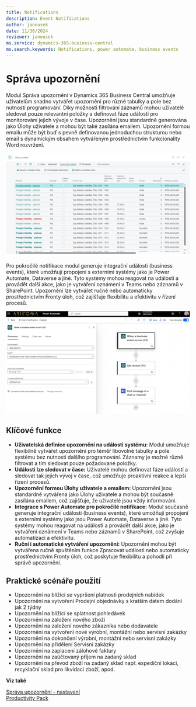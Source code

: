 ```yaml
---
title: Notifications
description: Event Notifications
author: janousek
date: 11/30/2024
reviewer: janousek
ms.service: dynamics-365-business-central
ms.search.keywords: Notifications, power automate, business events 
---
```

# Správa upozornění

Modul Správa upozornění v Dynamics 365 Business Central umožňuje uživatelům snadno vytvářet upozornění pro různé tabulky a pole bez nutnosti programování. Díky možnosti filtrování záznamů mohou uživatelé sledovat pouze relevantní položky a definovat fáze událostí pro monitorování jejich vývoje v čase. Upozornění jsou standardně generována jako Úlohy uživatele a mohou být také zasílána emailem. Upozornění formou emailu může být buď s pevně definovanou jednoduchou strukturou nebo email s dynamickým obsahem vytvářeným prostřednictvím funkcionality Word rozvržení.

![Události upozornění](media/notification-events.png)

Pro pokročilé notifikace modul generuje integrační události (business events), které umožňují propojení s externími systémy jako je Power Automate, Dataverse a jiné. Tyto systémy mohou reagovat na události a provádět další akce, jako je vytváření oznámení v Teams nebo záznamů v SharePoint. Upozornění lze vytvářet ručně nebo automaticky prostřednictvím Fronty úloh, což zajišťuje flexibilitu a efektivitu v řízení procesů.

![Power Automate - Business Event](media/notification-pa-business-event.png)

## Klíčové funkce

- **Uživatelská definice upozornění na události systému:** Modul umožňuje flexibilně vytvářet upozornění pro téměř libovolné tabulky a pole systému bez nutnosti dalšího programování. Záznamy je možné různě filtrovat a tím sledovat pouze požadované položky.
- **Události lze sledovat v čase:** Uživatelé mohou definovat fáze událostí a sledovat tak jejich vývoj v čase, což umožňuje proaktivní reakce a lepší řízení procesů.
- **Upozornění formou Úlohy uživatele a emailem:** Upozornění jsou standardně vytvářena jako Úlohy uživatele a mohou být současně zasílána emailem, což zajišťuje, že uživatelé jsou vždy informováni.
- **Integrace s Power Automate pro pokročilé notifikace:** Modul současně generuje integrační události (business events), které umožňují propojení s externími systémy jako jsou Power Automate, Dataverse a jiné. Tyto systémy mohou reagovat na události a provádět další akce, jako je vytváření oznámení v Teams nebo záznamů v SharePoint, což zvyšuje automatizaci a efektivitu.
- **Ruční i automatické vytváření upozornění:** Upozornění mohou být vytvářena ručně spuštěním funkce Zpracovat události nebo automaticky prostřednictvím Fronty úloh, což poskytuje flexibilitu a pohodlí při správě upozornění.

## Praktické scénáře použití

- Upozornění na blížící se vypršení platnosti prodejních nabídek
- Upozornění na vytvoření Prodejní objednávky s kratším datem dodání jak 2 týdny
- Upozornění na blížící se splatnost pohledávek
- Upozornění na založení nového zboží
- Upozornění na založení nového zákazníka nebo dodavatele
- Upozornění na vytvoření nové výrobní, montážní nebo servisní zakázky
- Upozornění na dokončení výrobní, montážní nebo servisní zakázky
- Upozornění na přidělení Servisní zakázky
- Upozornění na zaplacení zálohové faktury  
- Upozornění na zaúčtovaný příjem na zadaný sklad
- Upozornění na převod zboží na zadaný sklad např. expediční lokaci, recyklační sklad pro likvidaci zboží, apod.

**Viz také**  

[Správa upozornění - nastavení](notifications-setup.md)  
[Productivity Pack](productivity-pack.md)
